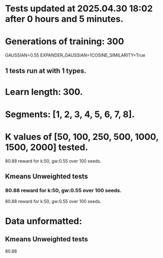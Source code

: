 # Tests updated at 2025.04.30 18:02 after 0 hours and 5 minutes.
# Generations of training: 300
GAUSSIAN=0.55
EXPANDER_GAUSSIAN=1COSINE_SIMILARITY=True
## 1 tests run at with 1 types.
# Learn length: 300.
# Segments: [1, 2, 3, 4, 5, 6, 7, 8].
# K values of [50, 100, 250, 500, 1000, 1500, 2000] tested.

80.88 reward for k:50, gw:0.55 over 100 seeds.


## Kmeans Unweighted tests
### 80.88 reward for k:50, gw:0.55 over 100 seeds.

80.88 reward for k:50, gw:0.55 over 100 seeds.


# Data unformatted:



## Kmeans Unweighted tests
80.88
